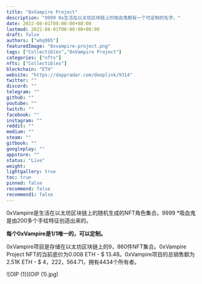 ```yaml
---
title: "0xVampire Project"
description: "9999 0x生活在以太坊区块链上的吸血鬼都有一个可定制的名字。"
date: 2022-08-01T00:00:00+08:00
lastmod: 2022-08-01T00:00:00+08:00
draft: false
authors: ["whq985"]
featuredImage: "0xvampire-project.png"
tags: ["Collectibles","0xVampire Project"]
categories: ["nfts"]
nfts: ["Collectibles"]
blockchain: "ETH"
website: "https://dappradar.com/deeplink/9314"
twitter: ""
discord: ""
telegram: ""
github: ""
youtube: ""
twitch: ""
facebook: ""
instagram: ""
reddit: ""
medium: ""
steam: ""
gitbook: ""
googleplay: ""
appstore: ""
status: "Live"
weight: 
lightgallery: true
toc: true
pinned: false
recommend: false
recommend1: false
---
```

<p>0xVampire是生活在以太坊区块链上的随机生成的NFT角色集合。9999 *吸血鬼是由200多个手绘特征创造出来的。</p>

**每个0xVampire是1/1唯一的，可以定制。**

0xVampire项目是存储在以太坊区块链上的9，860件NFT集合。0xVampire Project NFT的当前底价为0.008 ETH - $ 13.48。0xVampire项目的总销售额为2.51K ETH - $ 4，222，564.71，拥有4434个所有者。

![OIP (1)](OIP (1).jpg)
